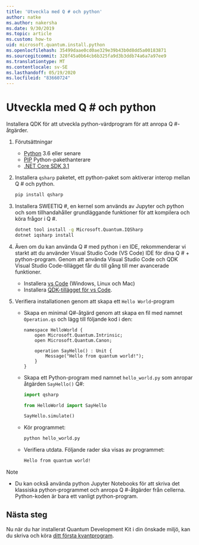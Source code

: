```yaml
---
title: 'Utveckla med Q # och python'
author: natke
ms.author: nakersha
ms.date: 9/30/2019
ms.topic: article
ms.custom: how-to
uid: microsoft.quantum.install.python
ms.openlocfilehash: 35499daae0cd0ae329e39b43b0d8dd5a00183871
ms.sourcegitcommit: 328f45a0b64cb6b325fa9d3b3ddb74a6a7a97ee9
ms.translationtype: MT
ms.contentlocale: sv-SE
ms.lasthandoff: 05/19/2020
ms.locfileid: "83660724"
---
```

# <a name="develop-with-q-and-python"></a>Utveckla med Q # och python

Installera QDK för att utveckla python-värdprogram för att anropa Q #-åtgärder.

1. Förutsättningar

    - [Python](https://www.python.org/downloads/) 3.6 eller senare
    - [PIP](https://pip.pypa.io/en/stable/installing) Python-pakethanterare
    - [.NET Core SDK 3,1](https://dotnet.microsoft.com/download/dotnet-core/3.1)


1. Installera `qsharp` paketet, ett python-paket som aktiverar interop mellan Q # och python.

    ```bash
    pip install qsharp
    ```

1. Installera SWEETIQ #, en kernel som används av Jupyter och python och som tillhandahåller grundläggande funktioner för att kompilera och köra frågor i Q #.

    ```bash
    dotnet tool install -g Microsoft.Quantum.IQSharp
    dotnet iqsharp install
    ```
  
1. Även om du kan använda Q # med python i en IDE, rekommenderar vi starkt att du använder Visual Studio Code (VS Code) IDE för dina Q # + python-program. Genom att använda Visual Studio Code och QDK Visual Studio Code-tillägget får du till gång till mer avancerade funktioner.

    - Installera [vs Code](https://code.visualstudio.com/download) (Windows, Linux och Mac)
    - Installera [QDK-tillägget för vs Code](https://marketplace.visualstudio.com/items?itemName=quantum.quantum-devkit-vscode).

1. Verifiera installationen genom att skapa ett `Hello World`-program

    - Skapa en minimal Q#-åtgärd genom att skapa en fil med namnet `Operation.qs` och lägg till följande kod i den:

        ```qsharp
        namespace HelloWorld {
            open Microsoft.Quantum.Intrinsic;
            open Microsoft.Quantum.Canon;

            operation SayHello() : Unit {
                Message("Hello from quantum world!");
            }
        }
        ```

    - Skapa ett Python-program med namnet `hello_world.py` som anropar åtgärden `SayHello()` Q#:

        ```python
        import qsharp

        from HelloWorld import SayHello

        SayHello.simulate()
        ```

    - Kör programmet:

        ```bash
        python hello_world.py
        ```

    - Verifiera utdata. Följande rader ska visas av programmet:

        ```bash
        Hello from quantum world!
       ```


> [!NOTE]
> * Du kan också använda python Jupyter Notebooks för att skriva det klassiska python-programmet och anropa Q #-åtgärder från cellerna. Python-koden är bara ett vanligt python-program.

## <a name="next-steps"></a>Nästa steg

Nu när du har installerat Quantum Development Kit i din önskade miljö, kan du skriva och köra [ditt första kvantprogram](xref:microsoft.quantum.quickstarts.qrng).
